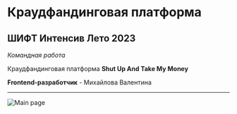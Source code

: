 # Краудфандинговая платформа
## ШИФТ Интенсив Лето 2023
*Командная работа*

Краудфандинговая платформа
**Shut Up And Take My Money**

**Frontend-разработчик** - Михайлова Валентина
____
![Main page](https://i.ibb.co/c1gYZcJ/index.png "Главная страница")